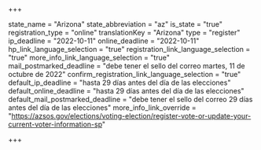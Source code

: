 +++

state_name = "Arizona"
state_abbreviation = "az"
is_state = "true"
registration_type = "online"
translationKey = "Arizona"
type = "register"
ip_deadline = "2022-10-11"
online_deadline = "2022-10-11"
hp_link_language_selection = "true"
registration_link_language_selection = "true"
more_info_link_language_selection = "true"
mail_postmarked_deadline = "debe tener el sello del correo martes, 11 de octubre de 2022"
confirm_registration_link_language_selection = "true"
default_ip_deadline = "hasta 29 días antes del día de las elecciones"
default_online_deadline = "hasta 29 días antes del día de las elecciones"
default_mail_postmarked_deadline = "debe tener el sello del correo 29 días antes del día de las elecciones"
more_info_link_override = "https://azsos.gov/elections/voting-election/register-vote-or-update-your-current-voter-information-sp"

+++